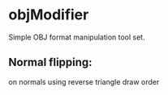 # objModifier
Simple OBJ format manipulation tool set.


## Normal flipping:
on normals
using reverse triangle draw order

